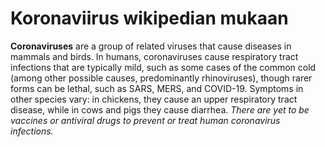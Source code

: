 # Koronaviirus wikipedian mukaan

__Coronaviruses__ are a group of related viruses that cause diseases in mammals and birds. In humans, coronaviruses cause respiratory tract infections that are typically mild, such as some cases of the common cold (among other possible causes, predominantly rhinoviruses), though rarer forms can be lethal, such as SARS, MERS, and COVID-19. Symptoms in other species vary: in chickens, they cause an upper respiratory tract disease, while in cows and pigs they cause diarrhea. _There are yet to be vaccines or antiviral drugs to prevent or treat human coronavirus infections._
